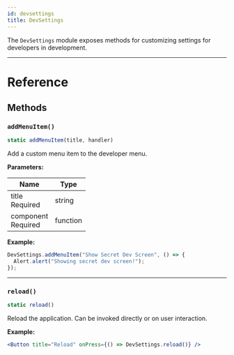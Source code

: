 ```yaml
---
id: devsettings
title: DevSettings
---
```


The `DevSettings` module exposes methods for customizing settings for developers in development.

---

# Reference

## Methods

### `addMenuItem()`

```jsx
static addMenuItem(title, handler)
```

Add a custom menu item to the developer menu.

**Parameters:**

| Name                                                           | Type     |
| -------------------------------------------------------------- | -------- |
| title <div className="label basic required">Required</div>     | string   |
| component <div className="label basic required">Required</div> | function |

**Example:**

```jsx
DevSettings.addMenuItem("Show Secret Dev Screen", () => {
  Alert.alert("Showing secret dev screen!");
});
```

---

### `reload()`

```jsx
static reload()
```

Reload the application. Can be invoked directly or on user interaction.

**Example:**

```jsx
<Button title="Reload" onPress={() => DevSettings.reload()} />
```
